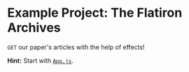 # Example Project: The Flatiron Archives
`GET` our paper's articles with the help of effects!

**Hint:** Start with [`App.js`](src/App.js).
